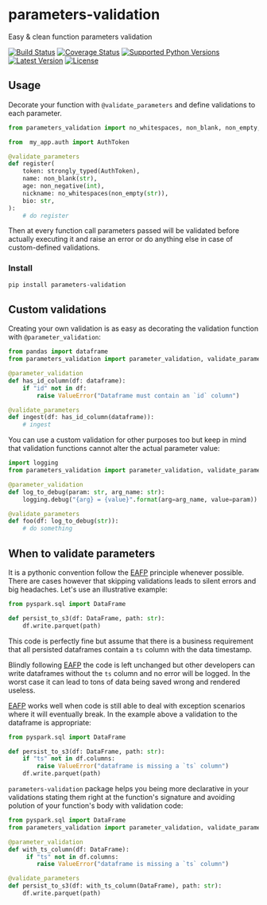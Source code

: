 # parameters-validation
Easy &amp; clean function parameters validation

[![Build Status](https://travis-ci.org/allrod5/parameters-validation.svg?branch=master)](https://travis-ci.org/allrod5/parameters-validation) [![Coverage Status](https://coveralls.io/repos/github/allrod5/parameters-validation/badge.svg?branch=master)](https://coveralls.io/github/allrod5/parameters-validation?branch=master) [![Supported Python Versions](https://img.shields.io/pypi/pyversions/parameters-validation.svg)](https://pypi.org/project/parameters-validation/) [![Latest Version](https://img.shields.io/pypi/v/parameters-validation.svg)](https://pypi.org/project/parameters-validation/) [![License](https://img.shields.io/github/license/allrod5/parameters-validation.svg)](https://github.com/allrod5/parameters-validation/blob/master/LICENSE)

## Usage

Decorate your function with `@validate_parameters` and define validations to
each parameter.

```python
from parameters_validation import no_whitespaces, non_blank, non_empty, non_negative, strongly_typed, validate_parameters

from  my_app.auth import AuthToken

@validate_parameters
def register(
    token: strongly_typed(AuthToken),
    name: non_blank(str),
    age: non_negative(int),
    nickname: no_whitespaces(non_empty(str)),
    bio: str,
):
    # do register
```

Then at every function call parameters passed will be validated before actually
executing it and raise an error or do anything else in case of custom-defined
validations.

### Install

```bash
pip install parameters-validation
```

## Custom validations

Creating your own validation is as easy as decorating the validation function
with `@parameter_validation`:

```python
from pandas import dataframe
from parameters_validation import parameter_validation, validate_parameters

@parameter_validation
def has_id_column(df: dataframe):
    if "id" not in df:
        raise ValueError("Dataframe must contain an `id` column")

@validate_parameters
def ingest(df: has_id_column(dataframe)):
    # ingest
```

You can use a custom validation for other purposes too but keep in mind that
validation functions cannot alter the actual parameter value:

```python
import logging
from parameters_validation import parameter_validation, validate_parameters

@parameter_validation
def log_to_debug(param: str, arg_name: str):
    logging.debug("{arg} = {value}".format(arg=arg_name, value=param))

@validate_parameters
def foo(df: log_to_debug(str)):
    # do something
```

## When to validate parameters

It is a pythonic convention follow the [EAFP](https://docs.python.org/3/glossary.html#term-eafp) principle whenever possible. There are cases however that skipping validations leads to silent errors and big headaches. Let's use an illustrative example:

```python
from pyspark.sql import DataFrame

def persist_to_s3(df: DataFrame, path: str):
    df.write.parquet(path)
```

This code is perfectly fine but assume that there is a business requirement that all persisted dataframes contain a `ts` column with the data timestamp.

Blindly following [EAFP](https://docs.python.org/3/glossary.html#term-eafp) the code is left unchanged but other developers can write dataframes without the `ts` column and no error will be logged. In the worst case it can lead to tons of data being saved wrong and rendered useless.

[EAFP](https://docs.python.org/3/glossary.html#term-eafp) works well when code is still able to deal with exception scenarios where it will eventually break. In the example above a validation to the dataframe is appropriate:

```python
from pyspark.sql import DataFrame

def persist_to_s3(df: DataFrame, path: str):
    if "ts" not in df.columns:
        raise ValueError("dataframe is missing a `ts` column")
    df.write.parquet(path)
```

`parameters-validation` package helps you being more declarative in your validations stating them right at the function's signature and avoiding polution of your function's body with validation code:

```python
from pyspark.sql import DataFrame
from parameters_validation import parameter_validation, validate_parameters

@parameter_validation
def with_ts_column(df: DataFrame):
     if "ts" not in df.columns:
        raise ValueError("dataframe is missing a `ts` column")

@validate_parameters
def persist_to_s3(df: with_ts_column(DataFrame), path: str):
    df.write.parquet(path)
```
